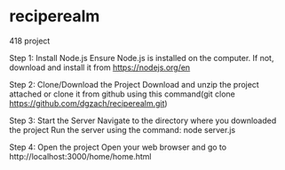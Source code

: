 # reciperealm
418 project

Step 1: Install Node.js
Ensure Node.js is installed on the computer. If not, download and install it from https://nodejs.org/en

Step 2: Clone/Download the Project
Download and unzip the project attached or clone it from github using this command(git clone https://github.com/dgzach/reciperealm.git)

Step 3: Start the Server
Navigate to the directory where you downloaded the project Run the server using the command: node server.js

Step 4: Open the project
Open your web browser and go to http://localhost:3000/home/home.html
